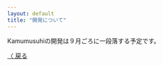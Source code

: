 ```yaml
---
layout: default
title: "開発について"
---
```

Kamumusuhiの開発は９月ごろに一段落する予定です。  

[〈 戻る](../../.././news.html)
